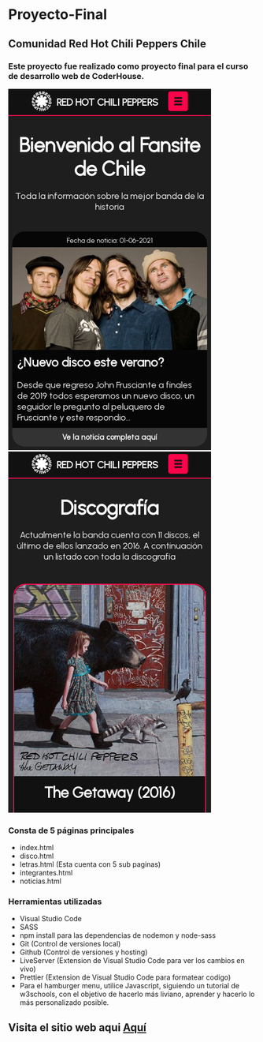 # Proyecto-Final
## Comunidad Red Hot Chili Peppers Chile

### Este proyecto fue realizado como proyecto final para el curso de desarrollo web de CoderHouse.

![Página principal Mobile](https://raw.githubusercontent.com/istvian/Proyecto-Final/master/readme-content/index.png)
![Discografía Mobile](https://raw.githubusercontent.com/istvian/Proyecto-Final/master/readme-content/disco.png)

### Consta de 5 páginas principales
- index.html
- disco.html
- letras.html (Esta cuenta con 5 sub paginas)
- integrantes.html
- noticias.html

### Herramientas utilizadas
- Visual Studio Code
- SASS
- npm install para las dependencias de nodemon y node-sass
- Git (Control de versiones local)
- Github (Control de versiones y hosting)
- LiveServer (Extension de Visual Studio Code para ver los cambios en vivo)
- Prettier (Extension de Visual Studio Code para formatear codigo)
- Para el hamburger menu, utilice Javascript, siguiendo un tutorial de w3schools, con el objetivo de hacerlo más liviano, aprender y hacerlo lo más personalizado posible.

## Visita el sitio web aqui [Aquí](https://istvian.github.io/Proyecto-Final/)
